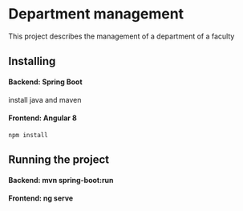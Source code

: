 # Department management
This project describes the management of a department of a faculty

## Installing
#### Backend: Spring Boot

 install java and maven 

#### Frontend: Angular 8
```
npm install
```
## Running the project
#### Backend: mvn spring-boot:run
#### Frontend: ng serve
